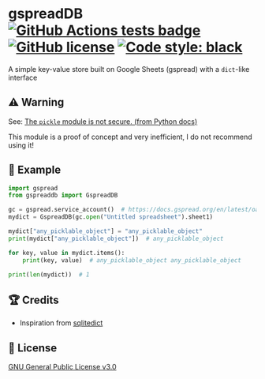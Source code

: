 # gspreadDB [![GitHub Actions tests badge](https://github.com/Ycmelon/gspreadDB/actions/workflows/tests.yml/badge.svg)](https://github.com/Ycmelon/gspreadDB/actions/workflows/tests.yml) [![GitHub license](https://img.shields.io/github/license/Ycmelon/gspreaddb)](https://github.com/Ycmelon/gspreadDB/blob/main/LICENSE) [![Code style: black](https://img.shields.io/badge/code%20style-black-000000.svg)](https://github.com/psf/black)

A simple key-value store built on Google Sheets (gspread) with a `dict`-like interface

## :warning: Warning

See: [The `pickle` module is not secure. (from Python docs)](https://docs.python.org/3/library/pickle.html)

This module is a proof of concept and very inefficient, I do not recommend using it!

## :book: Example

```python
import gspread
from gspreaddb import GspreadDB

gc = gspread.service_account()  # https://docs.gspread.org/en/latest/oauth2.html
mydict = GspreadDB(gc.open("Untitled spreadsheet").sheet1)

mydict["any_picklable_object"] = "any_picklable_object"
print(mydict["any_picklable_object"])  # any_picklable_object

for key, value in mydict.items():
    print(key, value)  # any_picklable_object any_picklable_object

print(len(mydict))  # 1
```

## :trophy: Credits

- Inspiration from [sqlitedict](https://github.com/RaRe-Technologies/sqlitedict)

## :page_with_curl: License

[GNU General Public License v3.0](https://github.com/Ycmelon/gspreadDB/blob/main/LICENSE)
